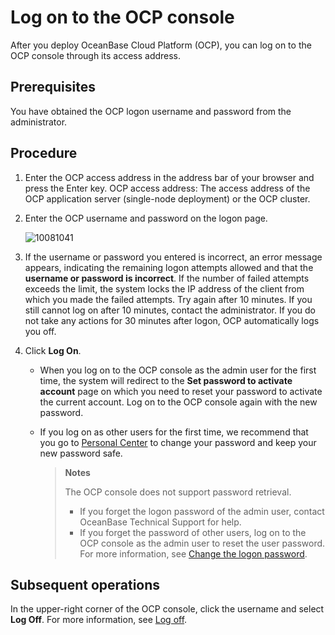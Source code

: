 # Log on to the OCP console

After you deploy OceanBase Cloud Platform (OCP), you can log on to the OCP console through its access address.

## Prerequisites

You have obtained the OCP logon username and password from the administrator.

## Procedure

1. Enter the OCP access address in the address bar of your browser and press the Enter key.
   OCP access address: The access address of the OCP application server (single-node deployment) or the OCP cluster.

2. Enter the OCP username and password on the logon page.

   ![10081041](https://help-static-aliyun-doc.aliyuncs.com/assets/img/en-US/3872663361/p336404.png)

3. If the username or password you entered is incorrect, an error message appears, indicating the remaining logon attempts allowed and that the **username or password is incorrect**. If the number of failed attempts exceeds the limit, the system locks the IP address of the client from which you made the failed attempts. Try again after 10 minutes. If you still cannot log on after 10 minutes, contact the administrator.
   If you do not take any actions for 30 minutes after logon, OCP automatically logs you off.

4. Click **Log On**.

   * When you log on to the OCP console as the admin user for the first time, the system will redirect to the **Set password to activate account** page on which you need to reset your password to activate the current account. Log on to the OCP console again with the new password.

   * If you log on as other users for the first time, we recommend that you go to [Personal Center](3.features/8.user-center/1.configure-personal-information-1.md) to change your password and keep your new password safe.

      > **Notes**
      >
      > The OCP console does not support password retrieval.
      >
      > * If you forget the logon password of the admin user, contact OceanBase Technical Support for help.
      > * If you forget the password of other users, log on to the OCP console as the admin user to reset the user password. For more information, see [Change the logon password](10.system-management-features/9.change-user-password.md).

## Subsequent operations

In the upper-right corner of the OCP console, click the username and select **Log Off**. For more information, see [Log off](3.features/8.user-center/5.log-out.md).
